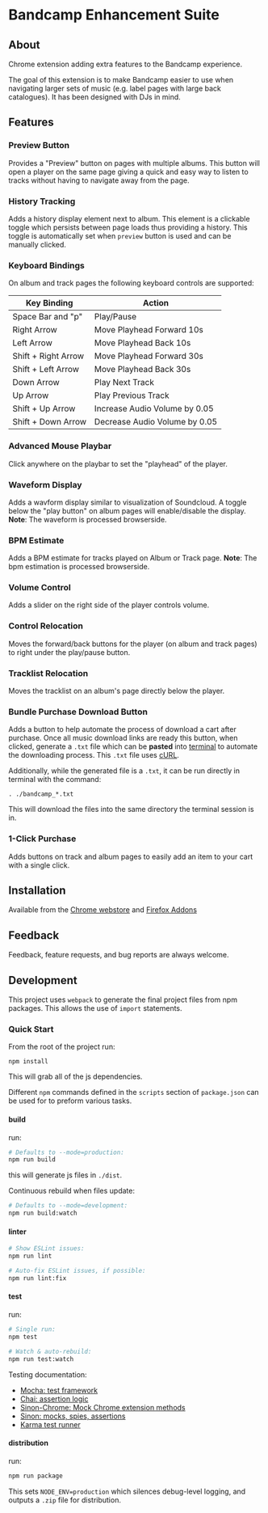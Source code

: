 # Bandcamp Enhancement Suite
## About
Chrome extension adding extra features to the Bandcamp experience.

The goal of this extension is to make Bandcamp easier to use when navigating larger sets of music (e.g. label pages with large back catalogues). It has been designed with DJs in mind.

## Features
### Preview Button
Provides a "Preview" button on pages with multiple albums. This button will open a player on the same page giving a quick and easy way to listen to tracks without having to navigate away from the page.

### History Tracking
Adds a history display element next to album. This element is a clickable toggle which persists between page loads thus providing a history. This toggle is automatically set when `preview` button is used and can be manually clicked.  

### Keyboard Bindings
On album and track pages the following keyboard controls are supported:

| Key Binding       | Action                          |
|-------------------|---------------------------------|
| Space Bar and "p"   | Play/Pause                    |
| Right Arrow         | Move Playhead Forward 10s     |
| Left Arrow          | Move Playhead Back 10s        |
| Shift + Right Arrow | Move Playhead Forward 30s     |
| Shift + Left Arrow  | Move Playhead Back 30s        |
| Down Arrow          | Play Next Track               |
| Up Arrow            | Play Previous Track           |
| Shift + Up Arrow    | Increase Audio Volume by 0.05 |
| Shift + Down Arrow  | Decrease Audio Volume by 0.05 |

### Advanced Mouse Playbar
Click anywhere on the playbar to set the "playhead" of the player.

### Waveform Display
Adds a wavform display similar to visualization of Soundcloud. A toggle below the "play button" on album pages will enable/disable the display.
**Note**: The waveform is processed browserside.

### BPM Estimate
Adds a BPM estimate for tracks played on Album or Track page.
**Note**: The bpm estimation is processed browserside.

### Volume Control
Adds a slider on the right side of the player controls volume.

### Control Relocation
Moves the forward/back buttons for the player (on album and track pages) to right under the play/pause button.

### Tracklist Relocation
Moves the tracklist on an album's page directly below the player.

### Bundle Purchase Download Button
Adds a button to help automate the process of download a cart after purchase. Once all music download links are ready this button, when clicked, generate a `.txt` file which can be **pasted** into [terminal](https://en.wikipedia.org/wiki/List_of_terminal_emulators) to automate the downloading process. This `.txt` file uses [cURL](https://en.wikipedia.org/wiki/CURL).

Additionally, while the generated file is a `.txt`, it can be run directly in terminal with the command:
```
. ./bandcamp_*.txt
```
This will download the files into the same directory the terminal session is in.

### 1-Click Purchase
Adds buttons on track and album pages to easily add an item to your cart with a single click.

## Installation
Available from the [Chrome webstore](https://chrome.google.com/webstore/detail/bandcamp-label-view/padcfdpdlnpdojcihidkgjnmleeingep) and [Firefox Addons](https://addons.mozilla.org/en-US/firefox/addon/bandcamp-enhancement-suite)

## Feedback
Feedback, feature requests, and bug reports are always welcome.

## Development
This project uses `webpack` to generate the final project files from npm packages. This allows the use of `import` statements.

### Quick Start
From the root of the project run:

```
npm install
```

This will grab all of the js dependencies.

Different `npm` commands defined in the `scripts` section of `package.json` can be used for to preform various tasks.

#### build
run:

```sh
# Defaults to --mode=production:
npm run build
```
this will generate js files in `./dist`.

Continuous rebuild when files update:

```sh
# Defaults to --mode=development:
npm run build:watch
```

#### linter

```sh
# Show ESLint issues:
npm run lint

# Auto-fix ESLint issues, if possible:
npm run lint:fix
```

#### test

run:

```sh
# Single run:
npm test

# Watch & auto-rebuild:
npm run test:watch
```

Testing documentation:

- [Mocha: test framework](https://mochajs.org/)
- [Chai: assertion logic](https://www.chaijs.com/api/assert/)
- [Sinon-Chrome: Mock Chrome extension methods](https://github.com/acvetkov/sinon-chrome)
- [Sinon: mocks, spies, assertions](https://sinonjs.org/releases/v9.0.2/assertions/)
- [Karma test runner](https://karma-runner.github.io/)

#### distribution

run:

```sh
npm run package
```

This sets `NODE_ENV=production` which silences debug-level logging, and outputs a `.zip` file for distribution.
